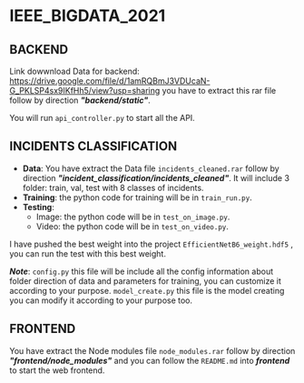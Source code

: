 # IEEE_BIGDATA_2021
## BACKEND
Link dowwnload Data for backend: https://drive.google.com/file/d/1amRQBmJ3VDUcaN-G_PKLSP4sx9IKfHh5/view?usp=sharing
you have to extract this rar file follow by direction ***"backend/static"***.

You will run ```api_controller.py``` to start all the API.
## INCIDENTS CLASSIFICATION
* **Data**: You have extract the Data file ```incidents_cleaned.rar``` follow by direction ***"incident_classification/incidents_cleaned"***. It will include 3 folder: train, val, test with 8 classes of incidents.
* **Training**: the python code for training will be in ```train_run.py```.
* **Testing**: 
  * Image: the python code will be in ```test_on_image.py```.
  * Video: the python code will be in ```test_on_video.py```.
 
I have pushed the best weight into the project ```EfficientNetB6_weight.hdf5``` , you can run the test with this best weight.

***Note***: ```config.py``` this file will be include all the config information about folder direction of data and parameters for training, you can customize it according to your purpose. ```model_create.py``` this file is the model creating you can modify it according to your purpose too.
## FRONTEND
You have extract the Node modules file ```node_modules.rar``` follow by direction ***"frontend/node_modules"*** and you can follow the ```README.md``` into ***frontend*** to start the web frontend.
